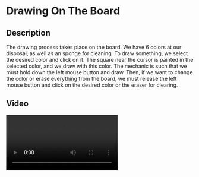 <h1 align="left"> Drawing On The Board</h1>
<h2 align="leftr">Description</h2>
<p align="leftr">The drawing process takes place on the board. We have 6 colors at our disposal, as well as an sponge for cleaning. To draw something, we select the desired color and click on it. The square near the cursor is painted in the selected color, and we draw with this color. The mechanic is such that we must hold down the left mouse button and draw. Then, if we want to change the color or erase everything from the board, we must release the left mouse button and click on the desired color or the eraser for clearing.</p>
<h2 align="leftr">Video</h2>
<video src="https://github.com/EvgeniySerookiy/DrawingOnTheBoard/blob/main/DrawingOnTheBoard.mov)https://github.com/EvgeniySerookiy/DrawingOnTheBoard/blob/main/DrawingOnTheBoard.mov"</video>
